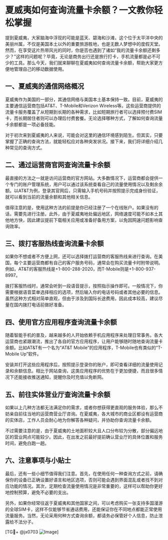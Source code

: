 # 夏威夷如何查询流量卡余额？一文教你轻松掌握

提到夏威夷，大家脑海中浮现的可能是蓝天、碧海和沙滩，这个位于太平洋中央的美丽州属，不仅是美国本土以外的重要旅游胜地，也是无数人梦想中的度假天堂。然而，在享受这片热带风光的同时，你是否也遇到了诸如“我的流量卡余额还剩多少？”这样的问题呢？毕竟，无论是商务出行还是旅行打卡，手机流量都是必不可少的工具。那么今天，我们就来聊聊在夏威夷如何查询流量卡余额，帮助大家更方便地管理自己的移动数据使用。

## 一、夏威夷的通信网络概况

夏威夷作为美国的一部分，其通信网络与美国本土基本保持一致。目前，夏威夷的主要通信运营商包括AT&T、T-Mobile和Verizon Wireless等。这些运营商提供的流量卡服务覆盖了从短期到长期的各种需求，比如短期旅行者可以选择预付费SIM卡，而长期居住者则可以办理后付费套餐。无论选择哪种方式，了解如何查询流量卡余额都是一项必备技能。

对于初次来到夏威夷的人来说，可能会对这里的通信环境感到陌生。但其实，只要掌握了正确的查询方法，就能轻松应对各种突发状况。接下来，我们将详细介绍几种常见的查询方式。

## 二、通过运营商官网查询流量卡余额

最直接的方法之一就是访问运营商的官方网站。大多数情况下，运营商都会提供一个专门的账户管理系统，用户可以通过该系统查看自己的流量使用情况以及剩余余额。以AT&T为例，登录其官网后，只需输入手机号码并按照提示完成身份验证，就可以看到当前的流量余额和其他相关信息。

值得注意的是，使用这种方法的前提是你已经注册了一个在线账户。如果没有的话，需要先进行注册。此外，由于夏威夷地处偏远地区，网络速度可能不如本土其他地方快，因此建议提前下载相关应用或准备好备用方案，以免因网速问题影响查询效率。

## 三、拨打客服热线查询流量卡余额

如果你不想或者不方便上网，还可以选择拨打运营商的客服热线来进行查询。在美国，每个主要运营商都有自己的客户服务号码，通常会在购买流量卡时附带说明。例如，AT&T的客服热线是+1-800-288-2020，而T-Mobile则是+1-800-937-8997。

拨打客服热线时，通常会听到一段语音提示，按照指示操作即可。一般情况下，你需要根据语音菜单选择相应的选项，然后输入你的电话号码或者其他必要的信息。虽然这种方式相对简单直观，但由于涉及到国际长途费用，因此成本较高，建议尽量在国内拨打电话前做好准备。

## 四、使用官方应用程序查询流量卡余额

随着智能手机的普及，越来越多的人开始依赖手机应用程序来处理日常事务。各大运营商也紧跟潮流，推出了各自的官方应用程序，让用户能够随时随地查询流量卡余额。比如AT&T有一个名为“AT&T Mobile”的应用程序，T-Mobile也有类似的“T-Mobile Up”软件。

安装并打开这些应用程序后，按照提示登录你的账户，即可查看详细的流量使用记录和余额信息。相比于网站查询，这类应用程序的优势在于更加便捷，而且很多情况下还能接收推送通知，提醒你及时充值以免断网。

## 五、前往实体营业厅查询流量卡余额

如果以上几种方法都无法满足你的需求，或者你想获得更直观的服务体验，那么不妨亲自前往当地的运营商营业厅咨询。在夏威夷，各大城市的商业区都设有运营商的实体店，工作人员会耐心地为你解答各种疑问，并协助你查询流量卡余额。

不过需要注意的是，由于夏威夷的土地面积较大且人口分布较为分散，部分偏远地区的营业网点可能较少。因此，在出发之前最好提前确认营业厅的具体位置和服务时间，避免白跑一趟。

## 六、注意事项与小贴士

最后，还有一些小细节值得我们注意。首先，在使用任何一种查询方式之前，请确保你的设备已正确设置好语言和地区选项，否则可能会遇到界面混乱或者找不到对应功能的情况。其次，定期检查流量使用情况是非常重要的，这样可以帮助你更好地控制预算，避免不必要的支出。

另外，如果你经常往返于夏威夷和其他国家之间，可以考虑购买一张支持多国漫游的全球SIM卡，这样不仅能够节省通话费用，还能保证你在不同地点都能正常使用流量服务。当然，无论采用何种方式查询余额，都请务必保管好个人信息，防止泄露给不法分子。

[TG💪+ @jx0703 ![Image](https://github.com/user-attachments/assets/dbca1d08-cadb-493c-b0ec-ad6f7a83f270)]